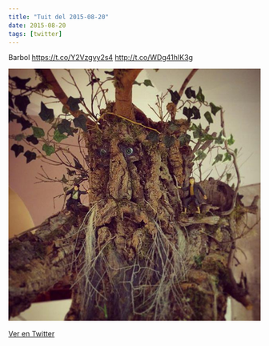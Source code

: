 ```yaml
---
title: "Tuit del 2015-08-20"
date: 2015-08-20
tags: [twitter]
---
```


Barbol https://t.co/Y2Vzgvy2s4 http://t.co/WDg41hIK3g

![Imagen](/assets/images/634425260776009728-CM3uac2WIAEa7Vs.jpg)

[Ver en Twitter](https://twitter.com/i/web/status/634425260776009728)
